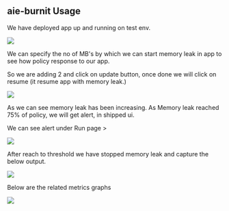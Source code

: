 ## aie-burnit Usage

We have deployed app up and running on test env.

![](posts/files/shipped-application-level-policy/assets/13.PNG)

We can specify the no of MB's by which we can start memory leak in app to see how policy response to our app.

So we are adding 2 and click on update button, once done we will click on resume (it resume app with memory leak.)

![](posts/files/shipped-application-level-policy/assets/14.PNG)

As we can see memory leak has been increasing. As Memory leak reached 75% of policy, we will get alert, in shipped ui.

We can see alert under Run page > 

![](posts/files/shipped-application-level-policy/assets/15.PNG)

After reach to threshold we have stopped memory leak and capture the below output.

![](posts/files/shipped-application-level-policy/assets/16.PNG)


Below are the related metrics graphs

![](posts/files/shipped-application-level-policy/assets/17.PNG)
